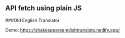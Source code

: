 ## API fetch using plain JS
###Old English Translator

Demo: https://shakespeareenglishtranslate.netlify.app/
